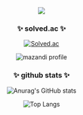 
<!--
**hwkimv/hwkimv** is a ✨ _special_ ✨ repository because its `README.md` (this file) appears on your GitHub profile.

Here are some ideas to get you started:

- 🔭 I’m currently working on ...
- 🌱 I’m currently learning ...
- 👯 I’m looking to collaborate on ...
- 🤔 I’m looking for help with ...
- 💬 Ask me about ...
- 📫 How to reach me: ...
- 😄 Pronouns: ...
- ⚡ Fun fact: ...
-->
<div align=center>
	<img src="https://capsule-render.vercel.app/api?type=waving&color=auto&height=200&section=header&text=_ha_nk's%20Github!&fontSize=35" />	
</div>
<div align=center>
<h3>✨ solved.ac ✨</h3>

[![Solved.ac](http://mazassumnida.wtf/api/v2/generate_badge?boj=hwkimv)](https://solved.ac/hwkimv)

![mazandi profile](http://mazandi.herokuapp.com/api?handle=hwkimv&theme=dark)
</div>

<div align=center>
<h3>✨ github stats ✨</h3>

![Anurag's GitHub stats](https://github-readme-stats.vercel.app/api?username=hwkimv&show_icons=true&theme=dracula)

![Top Langs](https://github-readme-stats.vercel.app/api/top-langs/?username=hwkimv&layout=compact&theme=dracula)
</div>
